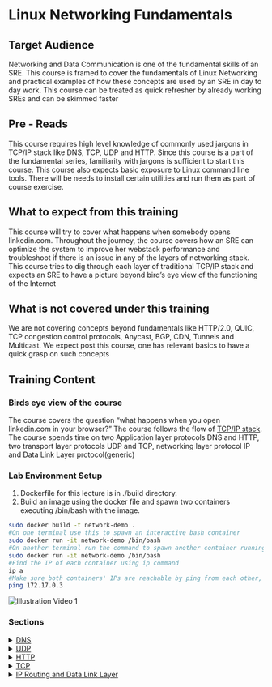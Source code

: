 # Linux Networking Fundamentals

## Target Audience

Networking and Data Communication is one of the fundamental skills of an SRE. This course is framed to cover the fundamentals of Linux Networking and practical examples of how these concepts are used by an SRE in day to day work. This course can be treated as quick refresher by already working SREs and can be skimmed faster

## Pre - Reads

This course requires high level knowledge of commonly used jargons in TCP/IP stack like  DNS, TCP, UDP and HTTP. Since this course is a part of the fundamental series, familiarity with jargons is sufficient to start this course. This course also expects basic exposure to Linux command line tools. There will be needs to install certain utilities and run them as part of course exercise.

## What to expect from this training

This course will try to cover what happens when somebody opens linkedin.com. Throughout the journey, the course covers how an SRE can optimize the system to improve her webstack performance and troubleshoot if there is an issue in any of the layers of networking stack. This course tries to dig through each layer of traditional TCP/IP stack and expects an SRE to have a picture beyond bird’s eye view of the functioning of the Internet

## What is not covered under this training

We are not covering concepts beyond fundamentals like HTTP/2.0, QUIC, TCP congestion control protocols, Anycast, BGP, CDN, Tunnels and Multicast. We expect post this course, one has relevant basics to have a quick grasp on such concepts

## Training Content

### Birds eye view of the course

The course covers the question “what happens when you open linkedin.com in your browser?” The course follows the flow of [TCP/IP stack](https://www.w3.org/People/Frystyk/thesis/TcpIp.html#TCPOSI).
The course spends time on two Application layer protocols DNS and HTTP, two transport layer protocols UDP and TCP, networking layer protocol IP and Data Link Layer protocol(generic)

### Lab Environment Setup

1. Dockerfile for this lecture is in ./build directory.
2. Build an image using the docker file and spawn two containers executing /bin/bash with the image.

```bash
sudo docker build -t network-demo .
#On one terminal use this to spawn an interactive bash container
sudo docker run -it network-demo /bin/bash
#On another terminal run the command to spawn another container running bash
sudo docker run -it network-demo /bin/bash
#Find the IP of each container using ip command
ip a
#Make sure both containers' IPs are reachable by ping from each other, Example
ping 172.17.0.3
```

![Illustration Video 1](https://user-images.githubusercontent.com/1917513/93758395-fdc8b480-fc25-11ea-9703-a0c25870d2b0.gif)

### Sections

<details>
<summary> <a href="https://github.com/kalyanceg/POC-Docs/blob/master/Linux-Networking/dns.md"> DNS </a> </summary>
<p>

- Domain Names
- Resolvers
- Dig
- Root domains & Authoritative NS
- Types of DNS records

</p>
</details>

<details>
<summary> <a href="https://github.com/kalyanceg/POC-Docs/blob/master/Linux-Networking/udp.md"> UDP </a> </summary>
<p>

- Multiplexing demultiplexing
- Example socket program

</p>
</details>

<details>
<summary> <a href="https://github.com/kalyanceg/POC-Docs/blob/master/Linux-Networking/http.md"> HTTP </a> </summary>
<p>

- Curl
- Request methods
- Response codes
- 1.0 vs 1.1
- Stateless and cookies
- Man in the middle- HTTPS

</p>
</details>

<details>
<summary> <a href="https://github.com/kalyanceg/POC-Docs/blob/master/Linux-Networking/tcp.md"> TCP </a> </summary>
<p>

- Sequence numbers
- 3 way handshake - retransmits
- Flow control
- Congestion control
- Socket close/tearing down connection

</p>
</details>

<details>
<summary> <a href="https://github.com/kalyanceg/POC-Docs/blob/master/Linux-Networking/ipr.md"> IP Routing and Data Link Layer </a> </summary>
<p>

- Routing table lookup
- ARP
- Link layer routing


</p>
</details>

